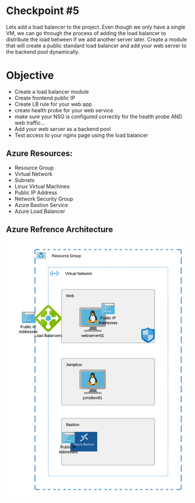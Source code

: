# Checkpoint #5

Lets add a load balancer to the project. Even though we only have a single VM, we can go through the process of adding the load balancer to distribute the load between if we add another server later. Create a module that will create a public standard load balancer and add your web server to the backend pool dynamically.

# Objective

 - Create a load balancer module
 - Create frontend public IP
 - Create LB rule for your web app
 - create health probe for your web service
 - make sure your NSG is configured correctly for the health probe AND web traffic...
 - Add your web server as a backend pool
 - Test access to your nginx page using the load balancer

## Azure Resources:
 - Resource Group
 - Virtual Network
 - Subnets
 - Linux Virtual Machines
 - Public IP Address
 - Network Security Group
 - Azure Bastion Service
 - Azure Load Balancer

 ## Azure Refrence Architecture

 ![Architecture One](Diagram.png)